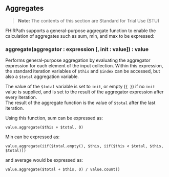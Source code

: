 ## Aggregates

> **Note:** The contents of this section are Standard for Trial Use
> (STU)

FHIRPath supports a general-purpose aggregate function to enable the
calculation of aggregates such as sum, min, and max to be expressed:

### aggregate(aggregator : expression \[, init : value\]) : value 

Performs general-purpose aggregation by evaluating the aggregator
expression for each element of the input collection. Within this
expression, the standard iteration variables of
`$this` and
`$index` can be accessed, but
also a `$total` aggregation
variable.

The value of the `$total`
variable is set to `init`, or
empty (`{ }`) if no
`init` value is supplied, and is
set to the result of the aggregator expression after every iteration.\
The result of the aggregate function is the value of
`$total` after the last
iteration.

Using this function, sum can be expressed as:

``` stu
value.aggregate($this + $total, 0)
```

Min can be expressed as:

``` stu
value.aggregate(iif($total.empty(), $this, iif($this < $total, $this, $total)))
```

and average would be expressed as:

``` stu
value.aggregate($total + $this, 0) / value.count()
```